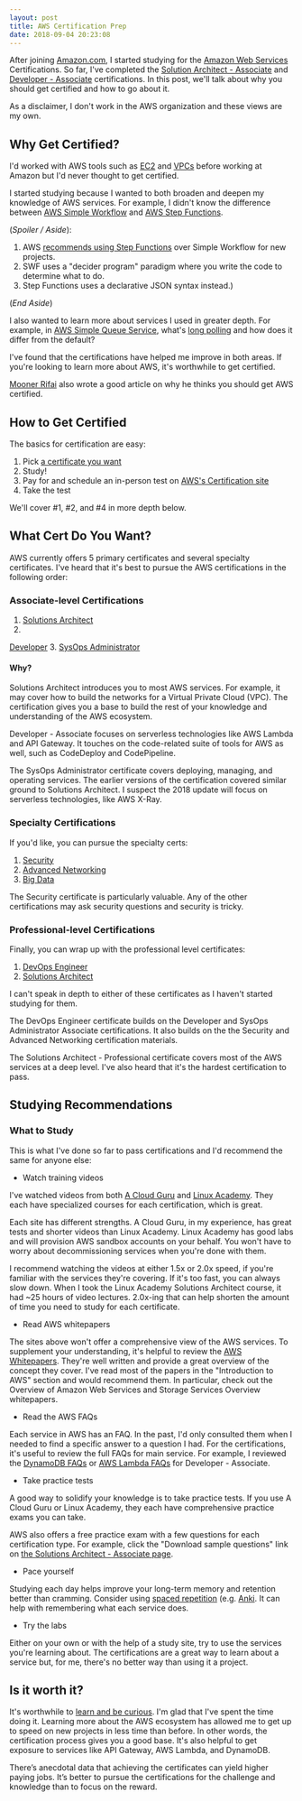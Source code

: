 ```yaml
---
layout: post
title: AWS Certification Prep
date: 2018-09-04 20:23:08
---
```


After joining [Amazon.com](http://amazon.com/), I started studying for the
[Amazon Web Services](https://aws.amazon.com/) Certifications. So far, I've completed the [Solution Architect - Associate](https://aws.amazon.com/certification/certified-solutions-architect-associate/)
and
[Developer - Associate](https://aws.amazon.com/certification/certified-developer-associate/)
certifications. In this post, we'll talk about why you should get certified and how to go about it.

As a disclaimer, I don't work in the AWS organization and these views are my own.

## Why Get Certified?

I'd worked with AWS tools such as [EC2](https://aws.amazon.com/ec2/) and
[VPCs](https://aws.amazon.com/vpc/) before working at Amazon but I'd never
thought to get certified.

I started studying because I wanted to both broaden and deepen my knowledge of
AWS services. For example, I didn't know the difference between [AWS Simple
Workflow](https://aws.amazon.com/swf/) and [AWS Step
Functions](https://aws.amazon.com/step-functions/).

(_Spoiler / Aside_):

1. AWS [recommends using Step
   Functions](https://aws.amazon.com/step-functions/faqs/) over Simple Workflow for new projects.
2. SWF uses a "decider program" paradigm where you write the code to determine what to do.
3. Step Functions uses a declarative JSON syntax instead.)

(_End Aside_)

I also wanted to learn more about services I used in greater depth.
For example, in [AWS Simple Queue
Service](https://aws.amazon.com/sqs/), what's [long
polling](https://docs.aws.amazon.com/AWSSimpleQueueService/latest/SQSDeveloperGuide/sqs-long-polling.html)
and how does it differ from the default?

I've found that the certifications have helped me improve in both areas. If
you're looking to learn more about AWS, it's worthwhile to get
certified.

[Mooner
Rifai](https://hackernoon.com/3-reasons-why-you-should-get-aws-certified-this-year-7e44dbc51519)
also wrote a good article on why he thinks you should get AWS certified.

## How to Get Certified

The basics for certification are easy:

1. Pick [a certificate you want](https://aws.amazon.com/certification/#roadmap)
2. Study!
3. Pay for and schedule an in-person test on [AWS's Certification
   site](https://www.aws.training/certification?src=certification)
4. Take the test

We'll cover #1, #2, and #4 in more depth below.

## What Cert Do You Want?

AWS currently offers 5 primary certificates and several specialty
certificates. I've heard that it's best to pursue the AWS certifications in the
following order:

### Associate-level Certifications

1. [Solutions Architect](https://aws.amazon.com/certification/certified-developer-associate/)
2.
[Developer](https://aws.amazon.com/certification/certified-developer-associate/)
3. [SysOps
   Administrator](https://aws.amazon.com/certification/certified-sysops-admin-associate/)

#### Why?

Solutions Architect introduces you to most AWS services. For example, it may
cover how to build the networks for a Virtual Private Cloud (VPC).
The certification gives you a base to build the rest of your knowledge and
understanding of the AWS ecosystem.

Developer - Associate focuses
on serverless technologies like AWS Lambda and API Gateway. It touches on the
code-related suite of tools for AWS as well, such as CodeDeploy and
CodePipeline.

The SysOps Administrator certificate covers deploying, managing, and operating
services.  The earlier versions of the certification covered similar ground to
Solutions Architect. I suspect the 2018 update will focus on serverless
technologies, like AWS X-Ray.

### Specialty Certifications

If you'd like, you can pursue the specialty certs:

1.  [Security](https://aws.amazon.com/certification/certified-security-specialty/)
2. [Advanced Networking](https://aws.amazon.com/certification/certified-advanced-networking-specialty/)
3. [Big Data](https://aws.amazon.com/certification/certified-big-data-specialty/)

The Security certificate is particularly valuable. Any of the other
certifications may ask security questions and security is tricky.

### Professional-level Certifications

Finally, you can wrap up with the professional level certificates:

1. [DevOps
   Engineer](https://aws.amazon.com/certification/certified-devops-engineer-professional/)
2. [Solutions
   Architect](https://aws.amazon.com/certification/certified-solutions-architect-professional/)

I can't speak in depth to either of these certificates as I haven't started
studying for them.

The DevOps Engineer certificate builds on the Developer and
SysOps Administrator Associate certifications. It also builds on the
the Security and Advanced Networking certification
materials.

The Solutions Architect - Professional certificate covers most of the AWS
services at a deep level.
I've also heard that it's the hardest certification to pass.

## Studying Recommendations

### What to Study

This is what I've done so far to pass certifications and I'd recommend the same
for anyone else:

* Watch training videos

I've watched videos from both [A Cloud Guru](https://acloud.guru/) and [Linux
Academy](https://linuxacademy.com/). They each have specialized courses for each
certification, which is great.

Each site has different strengths. A Cloud Guru, in my experience, has great
tests and shorter videos than Linux Academy. Linux Academy has good labs and
will provision AWS sandbox accounts on your behalf. You won't have to worry
about decommissioning services when you're done with them.

I recommend watching the videos at either 1.5x or 2.0x
speed, if you're familiar with the services they're covering. If it's too fast,
you can always slow down. When I took the Linux Academy Solutions
Architect course, it had ~25 hours of video lectures. 2.0x-ing
that can help shorten the amount of time you need to study for each certificate.

* Read AWS whitepapers

The sites above won't offer a comprehensive view of the AWS services. To
supplement your understanding, it's helpful to review the [AWS
Whitepapers](https://aws.amazon.com/whitepapers/). They're well written and
provide a great overview of the concept they cover. I've read most of the papers
in the "Introduction to AWS" section and would recommend them. In particular,
check out the Overview of Amazon Web Services and Storage Services Overview
whitepapers.

* Read the AWS FAQs

Each service in AWS has an FAQ. In the past, I'd only consulted them
when I needed to find a specific answer to a question I had. For the
certifications, it's useful to review the full FAQs for main service. For example, I reviewed
the [DynamoDB FAQs](https://aws.amazon.com/dynamodb/faqs/) or [AWS Lambda
FAQs](https://aws.amazon.com/lambda/faqs/) for Developer - Associate.

* Take practice tests

A good way to solidify your knowledge is to take practice tests. If you use
A Cloud Guru or Linux Academy, they each have comprehensive practice exams you
can take.

AWS also offers a free practice exam with a few questions for each
certification type. For example, click the "Download sample questions" link on
[the Solutions Architect - Associate
page](https://aws.amazon.com/certification/certified-solutions-architect-associate/).

* Pace yourself

Studying each day helps improve your long-term memory and retention
better than cramming. Consider using [spaced repetition](https://www.gwern.net/Spaced-repetition)
(e.g. [Anki](https://apps.ankiweb.net/). It can help with remembering what each
service does.

* Try the labs

Either on your own or with the help of a study site, try to use the services
you're learning about. The certifications are a great way to learn about
a service but, for me, there's no better way than using it a project.

## Is it worth it?

It's worthwhile to [learn and be curious](https://www.amazon.jobs/principles).
I'm glad that I've spent the time doing it. Learning more about the AWS
ecosystem has allowed me to get up to speed on new projects in less time than
before. In other words, the certification process gives you a good base. It's
also helpful to get exposure to services like API Gateway, AWS Lambda, and
DynamoDB.

There’s anecdotal data that achieving the certificates can yield higher paying
jobs. It’s better to pursue the certifications for the challenge and knowledge
than to focus on the reward.
